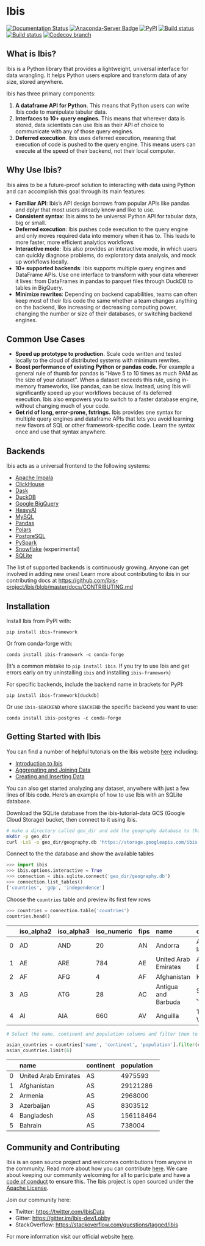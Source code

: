 # Ibis

[![Documentation Status](https://img.shields.io/badge/docs-docs.ibis--project.org-blue.svg)](http://ibis-project.org)
[![Anaconda-Server Badge](https://anaconda.org/conda-forge/ibis-framework/badges/version.svg)](https://anaconda.org/conda-forge/ibis-framework)
[![PyPI](https://img.shields.io/pypi/v/ibis-framework.svg)](https://pypi.org/project/ibis-framework)
[![Build status](https://github.com/ibis-project/ibis/actions/workflows/ibis-main.yml/badge.svg)](https://github.com/ibis-project/ibis/actions/workflows/ibis-main.yml?query=branch%3Amaster)
[![Build status](https://github.com/ibis-project/ibis/actions/workflows/ibis-backends.yml/badge.svg)](https://github.com/ibis-project/ibis/actions/workflows/ibis-backends.yml?query=branch%3Amaster)
[![Codecov branch](https://img.shields.io/codecov/c/github/ibis-project/ibis/master.svg)](https://codecov.io/gh/ibis-project/ibis)

## What is Ibis?

Ibis is a Python library that provides a lightweight, universal interface for data wrangling. It helps Python users explore and transform data of any size, stored anywhere.

Ibis has three primary components:

1. **A dataframe API for Python**.
   This means that Python users can write Ibis code to manipulate tabular data.
2. **Interfaces to 10+ query engines.**
   This means that wherever data is stored, data scientists can use Ibis as their API of choice to communicate with any of those query engines.
3. **Deferred execution**.
   Ibis uses deferred execution, meaning that execution of code is pushed to the query engine.
   This means users can execute at the speed of their backend, not their local computer.

## Why Use Ibis?

Ibis aims to be a future-proof solution to interacting with data using Python and can accomplish this goal through its main features:

- **Familiar API**: Ibis’s API design borrows from popular APIs like pandas and dplyr that most users already know and like to use.
- **Consistent syntax**: Ibis aims to be universal Python API for tabular data, big or small.
- **Deferred execution**: Ibis pushes code execution to the query engine and only moves required data into memory when it has to.
  This leads to more faster, more efficient analytics workflows
- **Interactive mode**: Ibis also provides an interactive mode, in which users can quickly diagnose problems, do exploratory data analysis, and mock up workflows locally.
- **10+ supported backends**: Ibis supports multiple query engines and DataFrame APIs.
  Use one interface to transform with your data wherever it lives: from DataFrames in pandas to parquet files through DuckDB to tables in BigQuery.
- **Minimize rewrites**: Depending on backend capabilities, teams can often keep most of their Ibis code the same whether a team changes anything on the backend, like increasing or decreasing computing power, changing the number or size of their databases, or switching backend engines.

## Common Use Cases

- **Speed up prototype to production.**
  Scale code written and tested locally to the cloud of distributed systems with minimum rewrites.
- **Boost performance of existing Python or pandas code.**
  For example a general rule of thumb for pandas is "Have 5 to 10 times as much RAM as the size of your dataset".
  When a dataset exceeds this rule, using in-memory frameworks, like pandas, can be slow.
  Instead, using Ibis will significantly speed up your workflows because of its deferred execution.
  Ibis also empowers you to switch to a faster database engine, without changing much of your code.
- **Get rid of long, error-prone, fstrings.**
  Ibis provides one syntax for multiple query engines and dataframe APIs that lets you avoid learning new flavors of SQL or other framework-specific code.
  Learn the syntax once and use that syntax anywhere.

## Backends

Ibis acts as a universal frontend to the following systems:

- [Apache Impala](https://ibis-project.org/docs/latest/backends/Impala/)
- [ClickHouse](https://ibis-project.org/docs/latest/backends/ClickHouse/)
- [Dask](https://ibis-project.org/docs/latest/backends/Dask/)
- [DuckDB](https://ibis-project.org/docs/latest/backends/DuckDB/)
- [Google BigQuery](https://github.com/ibis-project/ibis-bigquery)
- [HeavyAI](https://github.com/heavyai/ibis-heavyai)
- [MySQL](https://ibis-project.org/docs/latest/backends/MySQL/)
- [Pandas](https://ibis-project.org/docs/latest/backends/Pandas/)
- [Polars](https://ibis-project.org/docs/latest/backends/Polars/)
- [PostgreSQL](https://ibis-project.org/docs/latest/backends/PostgreSQL/)
- [PySpark](https://ibis-project.org/docs/latest/backends/PySpark/)
- [Snowflake](https://ibis-project.org/docs/dev/backends/Snowflake) (experimental)
- [SQLite](https://ibis-project.org/docs/latest/backends/SQLite/)

The list of supported backends is continuously growing. Anyone can get involved
in adding new ones! Learn more about contributing to ibis in our contributing
docs at https://github.com/ibis-project/ibis/blob/master/docs/CONTRIBUTING.md

## Installation

Install Ibis from PyPI with:

```
pip install ibis-framework
```

Or from conda-forge with:

```
conda install ibis-framework -c conda-forge
```

(It’s a common mistake to `pip install ibis`. If you try to use Ibis and get errors early on try uninstalling `ibis` and installing `ibis-framework`)

For specific backends, include the backend name in brackets for PyPI:

```
pip install ibis-framework[duckdb]
```

Or use `ibis-$BACKEND` where `$BACKEND` the specific backend you want to use:

```
conda install ibis-postgres -c conda-forge
```

## Getting Started with Ibis

You can find a number of helpful tutorials on the Ibis website
[here](https://ibis-project.org/docs/latest/tutorial/01-Introduction-to-Ibis/)
including:

- [Introduction to Ibis](https://ibis-project.org/docs/latest/tutorial/01-Introduction-to-Ibis/)
- [Aggregating and Joining Data](https://ibis-project.org/docs/latest/tutorial/02-Aggregates-Joins/)
- [Creating and Inserting Data](https://ibis-project.org/docs/latest/tutorial/05-IO-Create-Insert-External-Data/)

You can also get started analyzing any dataset, anywhere with just a few lines of Ibis code.
Here’s an example of how to use Ibis with an SQLite database.

Download the SQLite database from the ibis-tutorial-data GCS (Google Cloud Storage) bucket, then connect to it using ibis.

```bash
# make a directory called geo_dir and add the geography database to that folder
mkdir -p geo_dir
curl -LsS -o geo_dir/geography.db 'https://storage.googleapis.com/ibis-tutorial-data/geography.db'
```

Connect to the the database and show the available tables

```python
>>> import ibis
>>> ibis.options.interactive = True
>>> connection = ibis.sqlite.connect('geo_dir/geography.db')
>>> connection.list_tables()
['countries', 'gdp', 'independence']
```

Choose the `countries` table and preview its first few rows

```python
>>> countries = connection.table('countries')
countries.head()
```

|     | iso_alpha2 | iso_alpha3 | iso_numeric | fips | name                 | capital          | area_km2 | population | continent |
| :-- | :--------- | :--------- | :---------- | :--- | :------------------- | :--------------- | :------- | :--------- | :-------- |
| 0   | AD         | AND        | 20          | AN   | Andorra              | Andorra la Vella | 468      | 84000      | EU        |
| 1   | AE         | ARE        | 784         | AE   | United Arab Emirates | Abu Dhabi        | 82880    | 4975593    | AS        |
| 2   | AF         | AFG        | 4           | AF   | Afghanistan          | Kabul            | 647500   | 29121286   | AS        |
| 3   | AG         | ATG        | 28          | AC   | Antigua and Barbuda  | St. Johns        | 443      | 86754      | NA        |
| 4   | AI         | AIA        | 660         | AV   | Anguilla             | The Valley       | 102      | 13254      | NA        |

```python
# Select the name, continent and population columns and filter them to only return countries from Asia

asian_countries = countries['name', 'continent', 'population'].filter(countries['continent'] == 'AS')
asian_countries.limit(6)
```

|     | name                 | continent | population |
| :-- | :------------------- | :-------- | :--------- |
| 0   | United Arab Emirates | AS        | 4975593    |
| 1   | Afghanistan          | AS        | 29121286   |
| 2   | Armenia              | AS        | 2968000    |
| 3   | Azerbaijan           | AS        | 8303512    |
| 4   | Bangladesh           | AS        | 156118464  |
| 5   | Bahrain              | AS        | 738004     |

## Community and Contributing

Ibis is an open source project and welcomes contributions from anyone in the community.
Read more about how you can contribute [here](https://github.com/ibis-project/ibis/blob/master/docs/CONTRIBUTING.md).
We care about keeping our community welcoming for all to participate and have a [code of conduct](https://github.com/ibis-project/ibis/blob/master/docs/CODE_OF_CONDUCT.md) to ensure this.
The Ibis project is open sourced under the [Apache License](https://github.com/ibis-project/ibis/blob/master/LICENSE.txt).

Join our community here:

- Twitter: https://twitter.com/IbisData
- Gitter: https://gitter.im/ibis-dev/Lobby
- StackOverflow: https://stackoverflow.com/questions/tagged/ibis

For more information visit our official website [here](https://ibis-project.org/docs/latest/).

